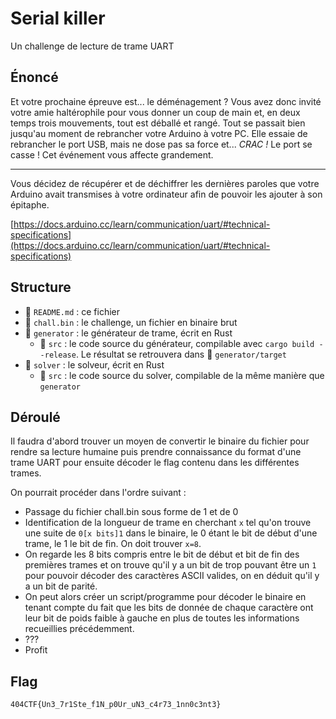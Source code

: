# Serial killer
Un challenge de lecture de trame UART

## Énoncé
Et votre prochaine épreuve est... le déménagement ? Vous avez donc invité votre amie haltérophile pour vous donner un coup de main et, en deux temps trois mouvements, tout est déballé et rangé. Tout se passait bien jusqu'au moment de rebrancher votre Arduino à votre PC. Elle essaie de rebrancher le port USB, mais ne dose pas sa force et... *CRAC !* Le port se casse ! Cet événement vous affecte grandement.

***

Vous décidez de récupérer et de déchiffrer les dernières paroles que votre Arduino avait transmises à votre ordinateur afin de pouvoir les ajouter à son épitaphe.

[https://docs.arduino.cc/learn/communication/uart/#technical-specifications](https://docs.arduino.cc/learn/communication/uart/#technical-specifications)

## Structure
- 📄 `README.md` : ce fichier
- 📄 `chall.bin` : le challenge, un fichier en binaire brut
- 📁 `generator` : le générateur de trame, écrit en Rust
    - 📁 `src` : le code source du générateur, compilable avec `cargo build --release`. Le résultat se retrouvera dans 📁 `generator/target`
- 📁 `solver` : le solveur, écrit en Rust
    - 📁 `src` : le code source du solver, compilable de la même manière que `generator`

## Déroulé
Il faudra d'abord trouver un moyen de convertir le binaire du fichier pour rendre sa lecture humaine puis prendre connaissance du format d'une trame UART pour ensuite décoder le flag contenu dans les différentes trames.

On pourrait procéder dans l'ordre suivant :  
- Passage du fichier chall.bin sous forme de 1 et de 0
- Identification de la longueur de trame en cherchant `x` tel qu'on trouve une suite de `0[x bits]1` dans le binaire, le 0 étant le bit de début d'une trame, le 1 le bit de fin. On doit trouver `x=8`.
- On regarde les 8 bits compris entre le bit de début et bit de fin des premières trames et on trouve qu'il y a un bit de trop pouvant être un `1` pour pouvoir décoder des caractères ASCII valides, on en déduit qu'il y a un bit de parité.
- On peut alors créer un script/programme pour décoder le binaire en tenant compte du fait que les bits de donnée de chaque caractère ont leur bit de poids faible à gauche en plus de toutes les informations recueillies précédemment.
- ???
- Profit

## Flag
`404CTF{Un3_7r1Ste_f1N_p0Ur_uN3_c4r73_1nn0c3nt3}`
